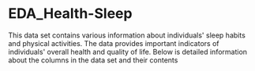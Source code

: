# EDA_Health-Sleep
This data set contains various information about individuals' sleep habits and physical activities. The data provides important indicators of individuals' overall health and quality of life. Below is detailed information about the columns in the data set and their contents
